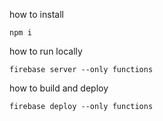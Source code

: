 how to install 
```
npm i
```

how to run locally
```npm
firebase server --only functions
```

how to build and deploy 
```npm
firebase deploy --only functions
```